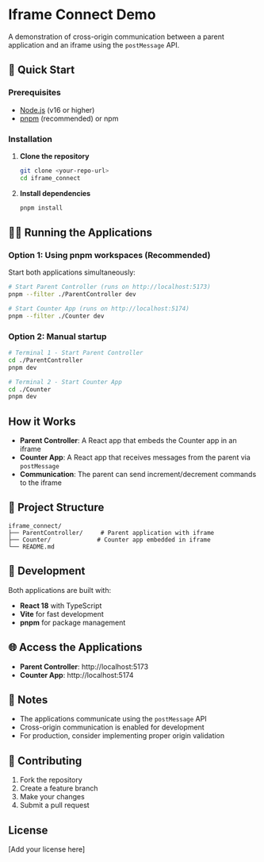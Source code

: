 # Iframe Connect Demo

A demonstration of cross-origin communication between a parent application and an iframe using the `postMessage` API.

## 🚀 Quick Start

### Prerequisites

- [Node.js](https://nodejs.org/) (v16 or higher)
- [pnpm](https://pnpm.io/) (recommended) or npm

### Installation

1. **Clone the repository**

   ```bash
   git clone <your-repo-url>
   cd iframe_connect
   ```

2. **Install dependencies**
   ```bash
   pnpm install
   ```

## 🏃‍♂️ Running the Applications

### Option 1: Using pnpm workspaces (Recommended)

Start both applications simultaneously:

```bash
# Start Parent Controller (runs on http://localhost:5173)
pnpm --filter ./ParentController dev

# Start Counter App (runs on http://localhost:5174)
pnpm --filter ./Counter dev
```

### Option 2: Manual startup

```bash
# Terminal 1 - Start Parent Controller
cd ./ParentController
pnpm dev

# Terminal 2 - Start Counter App
cd ./Counter
pnpm dev
```

## How it Works

- **Parent Controller**: A React app that embeds the Counter app in an iframe
- **Counter App**: A React app that receives messages from the parent via `postMessage`
- **Communication**: The parent can send increment/decrement commands to the iframe

## 📁 Project Structure

```
iframe_connect/
├── ParentController/     # Parent application with iframe
├── Counter/             # Counter app embedded in iframe
└── README.md
```

## 🔧 Development

Both applications are built with:

- **React 18** with TypeScript
- **Vite** for fast development
- **pnpm** for package management

## 🌐 Access the Applications

- **Parent Controller**: http://localhost:5173
- **Counter App**: http://localhost:5174

## 📝 Notes

- The applications communicate using the `postMessage` API
- Cross-origin communication is enabled for development
- For production, consider implementing proper origin validation

## 🤝 Contributing

1. Fork the repository
2. Create a feature branch
3. Make your changes
4. Submit a pull request

## License

[Add your license here]
